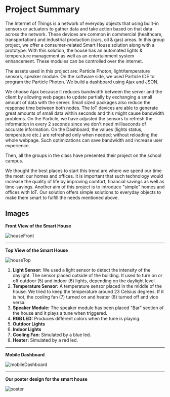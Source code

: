 # Project Summary

The Internet of Things is a network of everyday objects that using built-in sensors or actuators to gather data and take action based on that data across the network. These devices are common in commercial (healthcare, transportation) and industrial production (cars, oil \& gas) areas. In this group project, we offer a consumer-related Smart House solution along with a prototype. With this solution, the house has an automated lights \& temperature management as well as an entertainment system enhancement. These modules can be controlled over the internet.

The assets used in this project are: Particle Photon, light/temperature sensors, speaker module. On the software side, we used Particle IDE to program the Particle Photon. We build a dashboard using Ajax and JSON.

We choose Ajax because it reduces bandwidth between the server and the client by allowing web pages to update partially by exchanging a small amount of data with the server. Small sized packages also reduce the response time between both nodes. The IoT devices are able to generate great amounts of small data within seconds and this might cause bandwidth problems. On the Particle, we have adjusted the sensors to refresh the information in every 2 seconds since we don't need milliseconds of accurate information. On the Dashboard, the values (lights status, temperature etc.) are refreshed only when needed; without reloading the whole webpage. Such optimizations can save bandwidth and increase user experience.

Then, all the groups in the class have presented their project on the school campus.

We thought the best places to start this trend are where we spend our time the most: our homes and offices. It is important that such technology would increase the quality of life by improving comfort, financial savings as well as time-savings. Another aim of this project is to introduce "simple" homes and offices with IoT. Our solution offers simple solutions to everyday objects to make them smart to fulfill the needs mentioned above.

## Images

**Front View of the Smart House**

![houseFront](<../projectsContent/Smart%20House%20(IoT)/images/houseFront.jpg>)

---

**Top View of the Smart House**

![houseTop](<../projectsContent/Smart%20House%20(IoT)/images/houseTop.jpg>)

1. **Light Sensor:** We used a light sensor to detect the intensity of the daylight. The sensor placed outside of the building. It used to turn on or off outdoor (5) and indoor (6) lights, depending on the daylight level.
2. **Temperature Sensor:** A temperature sensor placed in the middle of the house. We tried to keep the temperature around 23 Celsius degrees. If it is hot, the cooling fan (7) turned on and heater (8) turned off and vice versa.
3. **Speaker Module:** The speaker module has been placed "Bar" section of the house and it plays a tune when triggered.
4. **RGB LED:** Produces different colors when the tune is playing.
5. **Outdoor Lights**
6. **Indoor Lights**
7. **Cooling Fan:** Simulated by a blue led.
8. **Heater:** Simulated by a red led.

---

**Mobile Dashboard**

![mobileDashboard](<../projectsContent/Smart%20House%20(IoT)/images/mobileDashboard.jpg>)

---

**Our poster design for the smart house**

![poster](<../projectsContent/Smart%20House%20(IoT)/images/poster.jpg>)
